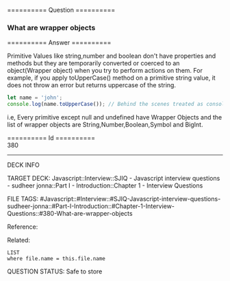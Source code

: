 ========== Question ==========  

### What are wrapper objects  

========== Answer ==========  

Primitive Values like string,number and boolean don't have properties and
methods but they are temporarily converted or coerced to an object(Wrapper
object) when you try to perform actions on them. For example, if you apply
toUpperCase() method on a primitive string value, it does not throw an error but
returns uppercase of the string.

```javascript
let name = 'john';
console.log(name.toUpperCase()); // Behind the scenes treated as console.log(new String(name).toUpperCase());
```

i.e, Every primitive except null and undefined have Wrapper Objects and the list
of wrapper objects are String,Number,Boolean,Symbol and BigInt.

========== Id ==========  
380

---

DECK INFO

TARGET DECK: Javascript::Interview::SJIQ - Javascript interview questions - sudheer jonna::Part I - Introduction::Chapter 1 - Interview Questions

FILE TAGS: #Javascript::#Interview::#SJIQ-Javascript-interview-questions-sudheer-jonna::#Part-I-Introduction::#Chapter-1-Interview-Questions::#380-What-are-wrapper-objects

Reference:

Related:

```dataview
LIST
where file.name = this.file.name
```

QUESTION STATUS: Safe to store
